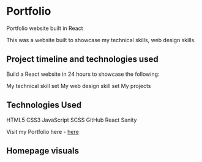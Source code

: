 # Portfolio
Portfolio website built in React

This was a website built to showcase my technical skills, web design skills.

## Project timeline and technologies used

Build a React website in 24 hours to showcase the following:

My technical skill set
My web design skill set
My projects

## Technologies Used
HTML5
CSS3
JavaScript 
SCSS
GitHub
React
Sanity

Visit my Portfolio here - [here](https://sgarg.netlify.app/)

## Homepage visuals



